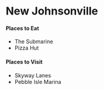 # New Johnsonville

#### Places to Eat
- The Submarine
- Pizza Hut

#### Places to Visit
- Skyway Lanes
- Pebble Isle Marina
